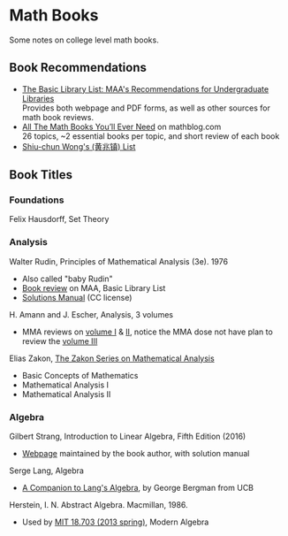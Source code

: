 # Math Books
Some notes on college level math books.

## Book Recommendations

* [The Basic Library List: MAA's Recommendations for Undergraduate Libraries](https://www.maa.org/press/maa-reviews/the-basic-library-list-maas-recommendations-for-undergraduate-libraries)<br />
  Provides both webpage and PDF forms, as well as other sources for math book reviews.
* [All The Math Books You’ll Ever Need](https://mathblog.com/mathematics-books/) on mathblog.<span></span>com<br />
  26 topics, ~2 essential books per topic, and short review of each book
* [Shiu-chun Wong's (黄兆镇) List](sub/math-wongs-list.md)

## Book Titles

### Foundations

Felix Hausdorff, Set Theory

### Analysis

Walter Rudin, Principles of Mathematical Analysis (3e). 1976

* Also called "baby Rudin"
* [Book review](https://www.maa.org/press/maa-reviews/principles-of-mathematical-analysis) on MAA, Basic Library List
* [Solutions Manual](http://digital.library.wisc.edu/1793/67009) (CC license)

H. Amann and J. Escher, Analysis, 3 volumes

* MMA reviews on [volume I](https://www.maa.org/press/maa-reviews/analysis-i-0) & [II](https://www.maa.org/press/maa-reviews/analysis-ii), notice the MMA dose not have plan to review the [volume III](https://www.maa.org/press/maa-reviews/analysis-iii)

Elias Zakon, [The Zakon Series on Mathematical Analysis](http://www.trillia.com/products.html)

* Basic Concepts of Mathematics
* Mathematical Analysis I
* Mathematical Analysis II

### Algebra

Gilbert Strang, Introduction to Linear Algebra, Fifth Edition (2016)

* [Webpage](http://math.mit.edu/~gs/linearalgebra/) maintained by the book author, with solution manual

Serge Lang, Algebra
 * [A Companion to Lang's Algebra](https://math.berkeley.edu/~gbergman/.C.to.L/), by George Bergman from UCB

Herstein, I. N. Abstract Algebra. Macmillan, 1986.

* Used by [MIT 18.703 (2013 spring)](https://ocw.mit.edu/courses/mathematics/18-703-modern-algebra-spring-2013/), Modern Algebra